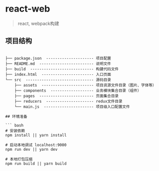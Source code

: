 # react-web

> react, webpack构建

## 项目结构 ##

``` 

├── package.json  --------------------- 项目配置
├── README.md  ------------------------ 说明文件
├── build  ---------------------------- 构建代码文件
├── index.html  ----------------------- 入口页面
└── src  ------------------------------ 源码目录
    ├── assets  ----------------------- 项目资源文件目录（图片、字体等）
    ├── components  ------------------- 业务模块集合目录（组件）
    ├── pages  ------------------------ 页面集合目录
    ├── reducers  --------------------- redux文件目录
    └── main.js  ---------------------- 项目级入口配置文件

## 环境准备

``` bash
# 安装依赖
npm install || yarn install

# 启动本地调试 localhost:9000
npm run dev || yarn dev

# 本地打包压缩
npm run build || yarn build

